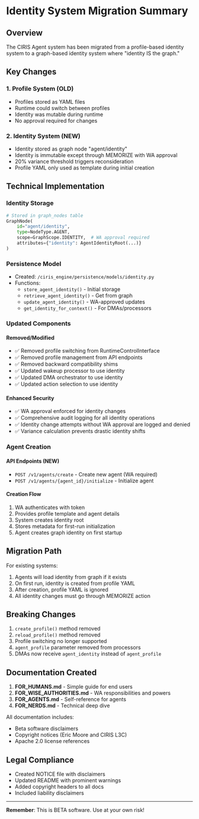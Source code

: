 # Identity System Migration Summary

## Overview

The CIRIS Agent system has been migrated from a profile-based identity system to a graph-based identity system where "identity IS the graph."

## Key Changes

### 1. Profile System (OLD)
- Profiles stored as YAML files
- Runtime could switch between profiles
- Identity was mutable during runtime
- No approval required for changes

### 2. Identity System (NEW)
- Identity stored as graph node "agent/identity"
- Identity is immutable except through MEMORIZE with WA approval
- 20% variance threshold triggers reconsideration
- Profile YAML only used as template during initial creation

## Technical Implementation

### Identity Storage
```python
# Stored in graph_nodes table
GraphNode(
    id="agent/identity",
    type=NodeType.AGENT,
    scope=GraphScope.IDENTITY,  # WA approval required
    attributes={"identity": AgentIdentityRoot(...)}
)
```

### Persistence Model
- Created: `/ciris_engine/persistence/models/identity.py`
- Functions:
  - `store_agent_identity()` - Initial storage
  - `retrieve_agent_identity()` - Get from graph
  - `update_agent_identity()` - WA-approved updates
  - `get_identity_for_context()` - For DMAs/processors

### Updated Components

#### Removed/Modified
- ✅ Removed profile switching from RuntimeControlInterface
- ✅ Removed profile management from API endpoints
- ✅ Removed backward compatibility shims
- ✅ Updated wakeup processor to use identity
- ✅ Updated DMA orchestrator to use identity
- ✅ Updated action selection to use identity

#### Enhanced Security
- ✅ WA approval enforced for identity changes
- ✅ Comprehensive audit logging for all identity operations
- ✅ Identity change attempts without WA approval are logged and denied
- ✅ Variance calculation prevents drastic identity shifts

### Agent Creation

#### API Endpoints (NEW)
- `POST /v1/agents/create` - Create new agent (WA required)
- `POST /v1/agents/{agent_id}/initialize` - Initialize agent

#### Creation Flow
1. WA authenticates with token
2. Provides profile template and agent details
3. System creates identity root
4. Stores metadata for first-run initialization
5. Agent creates graph identity on first startup

## Migration Path

For existing systems:
1. Agents will load identity from graph if it exists
2. On first run, identity is created from profile YAML
3. After creation, profile YAML is ignored
4. All identity changes must go through MEMORIZE action

## Breaking Changes

1. `create_profile()` method removed
2. `reload_profile()` method removed
3. Profile switching no longer supported
4. `agent_profile` parameter removed from processors
5. DMAs now receive `agent_identity` instead of `agent_profile`

## Documentation Created

1. **FOR_HUMANS.md** - Simple guide for end users
2. **FOR_WISE_AUTHORITIES.md** - WA responsibilities and powers
3. **FOR_AGENTS.md** - Self-reference for agents
4. **FOR_NERDS.md** - Technical deep dive

All documentation includes:
- Beta software disclaimers
- Copyright notices (Eric Moore and CIRIS L3C)
- Apache 2.0 license references

## Legal Compliance

- Created NOTICE file with disclaimers
- Updated README with prominent warnings
- Added copyright headers to all docs
- Included liability disclaimers

---

**Remember**: This is BETA software. Use at your own risk!